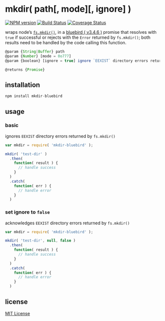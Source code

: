 # mkdir( path[, mode][, ignore] )
[![NPM version][npm-image]][npm-url] [![Build Status][travis-image]][travis-url] [![Coverage Status][coveralls-image]][coveralls-url]

wraps node’s [`fs.mkdir()`][1], in a [bluebird ( v3.4.6 )][2] promise that resolves with `true` if successful or rejects with the `Error` returned by `fs.mkdir()`; both results need to be handled by the code calling this function.

```javascript
@param {String|Buffer} path
@param {Number} [mode = 0o777]
@param {boolean} [ignore = true] ignore `EEXIST` directory errors returned by `fs.mkdir()`

@returns {Promise}
```

## installation
```javascript
npm install mkdir-bluebird
```

## usage
### basic
ignores `EEXIST` directory errors returned by `fs.mkdir()`
```javascript
var mkdir = require( 'mkdir-bluebird' );

mkdir( 'test-dir' )
  .then(
    function( result ) {
      // handle success
    }
  )
  .catch(
    function( err ) {
      // handle error
    }
  )
```

### set ignore to `false`
acknowledges `EEXIST` directory errors returned by `fs.mkdir()`
```javascript
var mkdir = require( 'mkdir-bluebird' );

mkdir( 'test-dir', null, false )
  .then(
    function( result ) {
      // handle success
    }
  )
  .catch(
    function( err ) {
      // handle error
    }
  )
```

## license
[MIT License][3]

[1]: https://nodejs.org/api/fs.html#fs_fs_mkdir_path_mode_callback
[2]: https://www.npmjs.com/package/bluebird
[3]: https://raw.githubusercontent.com/dan-nl/mkdir-bluebird/master/license.txt
[travis-image]: https://travis-ci.org/dan-nl/mkdir-bluebird.svg?branch=master
[travis-url]: https://travis-ci.org/dan-nl/mkdir-bluebird
[coveralls-image]: https://coveralls.io/repos/github/dan-nl/mkdir-bluebird/badge.svg?branch=master
[coveralls-url]: https://coveralls.io/github/dan-nl/mkdir-bluebird?branch=master
[npm-image]: https://img.shields.io/npm/v/mkdir-bluebird.svg
[npm-url]: https://www.npmjs.com/package/mkdir-bluebird